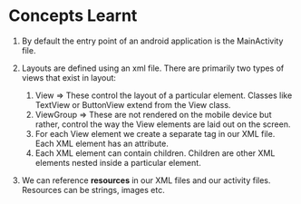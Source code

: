 # Concepts Learnt

1. By default the entry point of an android application is the MainActivity file. 

2. Layouts are defined using an xml file. There are primarily two types of views that exist in layout:
   1. View => These control the layout of a particular element. Classes like TextView or ButtonView extend from the View class.
   2. ViewGroup => These are not rendered on the mobile device but rather, control the way the View elements are laid out on the screen.
   3. For each View element we create a separate tag in our XML file. Each XML element has an attribute. 
   4. Each XML element can contain children. Children are other XML elements nested inside a particular element. 

3. We can reference **resources** in our XML files and our activity files. Resources can be strings, images etc.